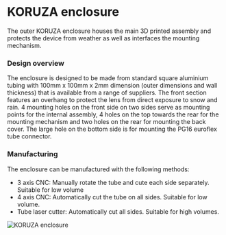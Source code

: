 KORUZA enclosure
======================
The outer KORUZA enclosure houses the main 3D printed assembly and protects the device from weather as well as interfaces the mounting mechanism.

### Design overview
The enclosure is designed to be made from standard square aluminium tubing with 100mm x 100mm x 2mm dimension (outer dimensions and wall thickness) that is available from a range of suppliers. The front section features an overhang to protect the lens from direct exposure to snow and rain. 4 mounting holes on the front side on two sides serve as mounting points for the internal assembly, 4 holes on the top towards the rear for the mounting mechanism and two holes on the rear for mounting the back cover. The large hole on the bottom side is for mounting the PG16 euroflex tube connector.

### Manufacturing
The enclosure can be manufactured with the following methods:
* 3 axis CNC: Manually rotate the tube and cute each side separately. Suitable for low volume
* 4 axis CNC: Automatically cut the tube on all sides. Suitable for low volume.
* Tube laser cutter: Automatically cut all sides. Suitable for high volumes.

![KORUZA enclosure](https://raw.github.com/IRNAS/KORUZA/master/enclosure/Enclosure.jpg)
